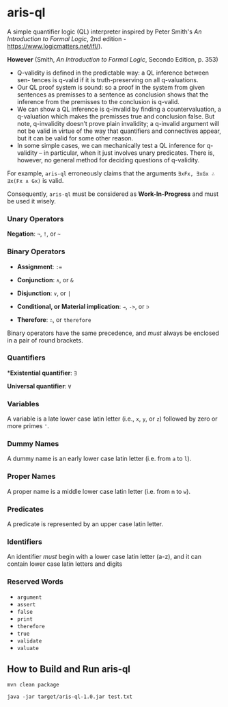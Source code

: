 # aris-ql
A simple quantifier logic (QL) interpreter inspired by Peter Smith's _An Introduction to Formal Logic_, 2nd edition - https://www.logicmatters.net/ifl/).

**However** (Smith, _An Introduction to Formal Logic_, Secondo Edition, p. 353)
- Q-validity is defined in the predictable way: a QL inference between sen- tences is q-valid if it is truth-preserving on all q-valuations.
- Our QL proof system is sound: so a proof in the system from given sentences as premisses to a sentence as conclusion shows that the inference from the premisses to the conclusion is q-valid.
- We can show a QL inference is q-invalid by finding a countervaluation, a q-valuation which makes the premisses true and conclusion false. But note, q-invalidity doesn’t prove plain invalidity; a q-invalid argument will not be valid in virtue of the way that quantifiers and connectives appear, but it can be valid for some other reason.
- In some simple cases, we can mechanically test a QL inference for q-validity – in particular, when it just involves unary predicates. There is, however, no general method for deciding questions of q-validity.

For example, `aris-ql` erroneously claims that the arguments `∃xFx, ∃xGx ∴ ∃x(Fx ∧ Gx)` is valid.  

Consequently, `aris-ql` must be considered as **Work-In-Progress** and must be used it wisely.

### Unary Operators

**Negation**: `¬`, `!`, or `~`

### Binary Operators

- **Assignment**: `:=`

- **Conjunction**: `∧`, or `&`

- **Disjunction**: `∨`, or `|`

- **Conditional, or Material implication**: `→`, `->`, or `⊃`

- **Therefore**: `∴`, or `therefore`

Binary operators have the same precedence, and _must_ always be enclosed in a pair of round brackets.

### Quantifiers

***Existential quantifier**: `∃`

**Universal quantifier**: `∀`

### Variables

A variable is a late lower case latin letter (i.e., `x`, `y`, or `z`) followed by zero or more primes `'`.

### Dummy Names 

A dummy name is an early lower case latin letter (i.e. from `a` to `l`).

### Proper Names

A proper name is a middle lower case latin letter (i.e. from `m` to `w`).

### Predicates

A predicate is represented by an upper case latin letter.

### Identifiers

An identifier _must_ begin with a lower case latin letter (a-z), and it can contain lower case latin letters and digits 

### Reserved Words

- `argument`
- `assert`
- `false`
- `print`
- `therefore`
- `true`
- `validate`
- `valuate`

## How to Build and Run aris-ql

```
mvn clean package

java -jar target/aris-ql-1.0.jar test.txt
```






